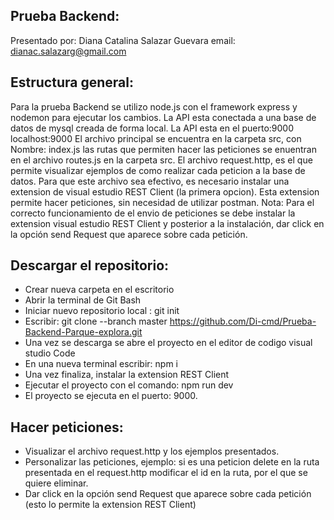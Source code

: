 ## Prueba Backend:
Presentado por: Diana Catalina Salazar Guevara
email: dianac.salazarg@gmail.com

## Estructura general:
Para la prueba Backend se utilizo node.js con el framework express y nodemon para ejecutar los cambios.
La API esta conectada a una base de datos de mysql creada de forma local.
La API esta en el puerto:9000  localhost:9000
El archivo principal se encuentra en la carpeta src, con Nombre: index.js
las rutas que permiten hacer las peticiones se enuentran en el archivo routes.js en la carpeta src.
El archivo request.http, es el que permite visualizar ejemplos de como realizar cada peticion a la base de datos. Para que este archivo sea efectivo, es necesario instalar una extension de visual estudio REST Client (la primera opcion). Esta extension permite hacer peticiones, sin necesidad de utilizar postman.
Nota: Para el correcto funcionamiento de el envio de peticiones se debe instalar la extension visual estudio REST Client y posterior a la instalación, dar click en la opción send Request que aparece sobre cada petición.

## Descargar el repositorio:

- Crear nueva carpeta en el escritorio
- Abrir la terminal de Git Bash 
- Iniciar nuevo repositorio local : git init 
- Escribir: git clone --branch master https://github.com/Di-cmd/Prueba-Backend-Parque-explora.git
- Una vez se descarga se abre el proyecto en el editor de codigo visual studio Code
- En una nueva terminal escribir: npm i
- Una vez finaliza, instalar la extension REST Client
- Ejecutar el proyecto con el comando: npm run dev
- El proyecto se ejecuta en el puerto: 9000.


## Hacer peticiones:

- Visualizar el archivo request.http y los ejemplos presentados.
- Personalizar las peticiones, ejemplo: si es una peticion delete en la ruta presentada en el request.http modificar el id en la ruta, por el que se quiere eliminar.
- Dar click en la opción send Request que aparece sobre cada petición (esto lo permite la extension REST Client)

